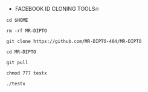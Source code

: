 * FACEBOOK ID CLONING TOOLS🔥
```
cd $HOME

rm -rf MR-DIPTO

git clone https://github.com/MR-DIPTO-404/MR-DIPTO

cd MR-DIPTO

git pull

chmod 777 testx

./testx

```
